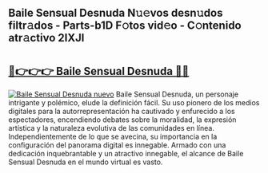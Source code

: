 ## Baile Sensual Desnuda N𝚞𝚎vos desn𝚞dos filtr𝚊dos - Parts-b1D F𝚘tos vid𝚎o - C𝚘ntenido atr𝚊ctivo 2IXJl

# <h2><a href="http://mbdegn.tromn.icu/?c=Baile+Sensual+Desnuda">🔗👉👉👉 Baile Sensual Desnuda 🔗🔗</a></h2>

[![Baile Sensual Desnuda nuevo](https://i.imgur.com/pEAQMta.gif)](http://mbdegn.tromn.icu/?c=Baile+Sensual+Desnuda)
Baile Sensual Desnuda, un personaje intrigante y polémico, elude la definición fácil. Su uso pionero de los medios digitales para la autorrepresentación ha cautivado y enfurecido a los espectadores, encendiendo debates sobre la moralidad, la expresión artística y la naturaleza evolutiva de las comunidades en línea. Independientemente de lo que se avecina, su importancia en la configuración del panorama digital es innegable. Armado con una dedicación inquebrantable y un atractivo innegable, el alcance de Baile Sensual Desnuda en el mundo virtual es vasto.
